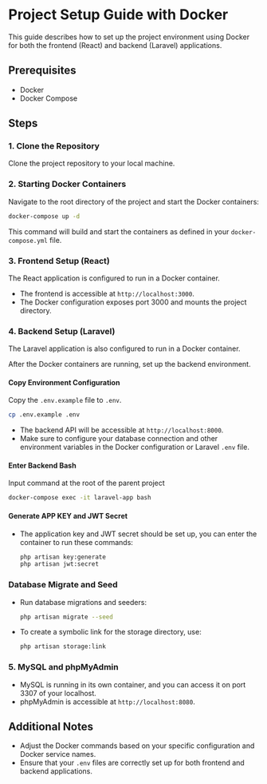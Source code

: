 
# Project Setup Guide with Docker

This guide describes how to set up the project environment using Docker for both the frontend (React) and backend (Laravel) applications.

## Prerequisites

- Docker
- Docker Compose

## Steps

### 1. Clone the Repository

Clone the project repository to your local machine.

### 2. Starting Docker Containers

Navigate to the root directory of the project and start the Docker containers:

```bash
docker-compose up -d
```

This command will build and start the containers as defined in your `docker-compose.yml` file.

### 3. Frontend Setup (React)

The React application is configured to run in a Docker container. 

- The frontend is accessible at `http://localhost:3000`.
- The Docker configuration exposes port 3000 and mounts the project directory.

### 4. Backend Setup (Laravel)

The Laravel application is also configured to run in a Docker container.

After the Docker containers are running, set up the backend environment.

#### Copy Environment Configuration

Copy the `.env.example` file to `.env`.

```bash
cp .env.example .env
```

- The backend API will be accessible at `http://localhost:8000`.
- Make sure to configure your database connection and other environment variables in the Docker configuration or Laravel `.env` file.

#### Enter Backend Bash
Input command at the root of the parent project

  ```bash
  docker-compose exec -it laravel-app bash
  ```
#### Generate APP KEY and JWT Secret
- The application key and JWT secret should be set up, you can enter the container to run these commands:

  ```bash
  php artisan key:generate
  php artisan jwt:secret
  ```

### Database Migrate and Seed
- Run database migrations and seeders:

  ```bash
  php artisan migrate --seed
  ```

- To create a symbolic link for the storage directory, use:

  ```bash
  php artisan storage:link
  ```

### 5. MySQL and phpMyAdmin

- MySQL is running in its own container, and you can access it on port 3307 of your localhost.
- phpMyAdmin is accessible at `http://localhost:8080`.

## Additional Notes

- Adjust the Docker commands based on your specific configuration and Docker service names.
- Ensure that your `.env` files are correctly set up for both frontend and backend applications.
